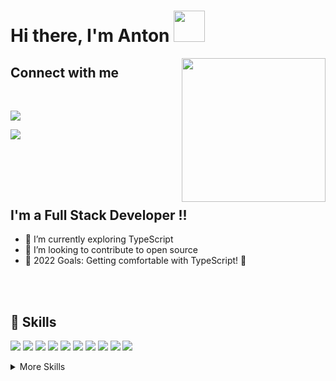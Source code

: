 # Hi there, I'm Anton <img src="https://media.giphy.com/media/9dO6eZxWeDWwM/giphy.gif" width="50">
<img align='right' src="https://media.giphy.com/media/M9gbBd9nbDrOTu1Mqx/giphy.gif" width="230">

<!-- <p align="center">
<img src="https://readme-typing-svg.herokuapp.com?font=monospace&color=00ffd2&size=25&center=true&vCenter=true&lines=A+Passionate+Learner!;A+Passionate+Coder!;A+Passionate+Gamer!">
</p>
<a href="https://steamcommunity.com/profiles/76561198809044062/"><img src="https://img.shields.io/badge/Steam-000000?style=for-the-badge&logo=steam&logoColor=white"></a>
---- -->
## Connect with me 
<br>

<a href="https://www.linkedin.com/in/anton-ostopovici-347554120/"><img src="https://img.shields.io/badge/LinkedIn-0077B5?style=for-the-badge&logo=linkedin&logoColor=white"></a>

<a href="mailto:ostapovici.anton@gmail.com"><img src="https://img.shields.io/badge/Gmail-D14836?style=for-the-badge&logo=gmail&logoColor=white"></a>




<br><br>
----

## I'm a Full Stack Developer !!

- 🌱 I’m currently exploring TypeScript
- 👯 I’m looking to contribute to open source
- 🥅 2022 Goals: Getting comfortable with TypeScript! 🐍
<!-- - 🥅 2022 Goals: Contribute more to Open Source projects and learn as much as I can -->


<br>
<br>

<!-- ## &#x1f4c8; GitHub Stats
<br>

<a href="https://github.com/aom19">
  <img align="center" style="margin:0.5rem" src="https://github-readme-stats.vercel.app/api/top-langs/?username=aom19&hide=html,css&title_color=ffffff&text_color=c9cacc&icon_color=4AB197&bg_color=1A2B34" />
</a>


<br> -->

## 💼 Skills


![](https://img.shields.io/badge/Code-React-informational?style=flat&logo=react&logoColor=white&color=4AB197)
![](https://img.shields.io/badge/Code-React_Native-informational?style=flat&logo=React&logoColor=white&color=4AB197)
![](https://img.shields.io/badge/Code-Redux-informational?style=flat&logo=Redux&logoColor=white&color=4AB197)
![](https://img.shields.io/badge/Code-JavaScript-informational?style=flat&logo=JavaScript&logoColor=white&color=4AB197)
![](https://img.shields.io/badge/Code-Node.js-informational?style=flat&logo=Node.js&logoColor=white&color=4AB197)
![](https://img.shields.io/badge/Code-GraphQL-informational?style=flat&logo=GraphQL&logoColor=white&color=4AB197)
![](https://img.shields.io/badge/Code-Express.js-informational?style=flat&logo=Express.js&logoColor=white&color=4AB197)
![](https://img.shields.io/badge/Code-MongoDB-informational?style=flat&logo=MongoDB&logoColor=white&color=4AB197)
![](https://img.shields.io/badge/Code-PostgreSQL-informational?style=flat&logo=PostgreSQL&logoColor=white&color=4AB197)
![](https://img.shields.io/badge/TypeScript-informational?style=flat&logo=Typescript&logoColor=white&color=4AB197)

<!-- ![](https://img.shields.io/badge/Code--informational?style=flat&logo=&logoColor=white&color=4AB197) -->

<details>
<summary>More Skills</summary>
<br>

![](https://img.shields.io/badge/Style-CSS-informational?style=flat&logo=css3&logoColor=white&color=4AB197)
![](https://img.shields.io/badge/Style-Tailwind-informational?style=flat&logo=Tailwind-CSS&logoColor=white&color=4AB197)
![](https://img.shields.io/badge/Style-Sass-informational?style=flat&logo=Sass&logoColor=white&color=4AB197)
  ![](https://img.shields.io/badge/Code-Bootstrap-informational?style=flat&logo=Bootstrap&logoColor=white&color=4AB197)
  ![](https://img.shields.io/badge/Code-Material--UI-informational?style=flat&logo=Material--UI&logoColor=white&color=4AB197)
  


<!-- <br>

![](https://img.shields.io/badge/Test-Jasmine-informational?style=flat&logo=Jasmine&logoColor=white&color=4AB197)
![](https://img.shields.io/badge/Test-Jest-informational?style=flat&logo=jest&logoColor=white&color=4AB197)

 -->

<br>

![](https://img.shields.io/badge/Tools-Netlify-informational?style=flat&logo=netlify&logoColor=white&color=4AB197)
![](https://img.shields.io/badge/Tools-Heroku-informational?style=flat&logo=heroku&logoColor=white&color=4AB197)

![](https://img.shields.io/badge/Tools-NPM-informational?style=flat&logo=npm&logoColor=white&color=4AB197)
![](https://img.shields.io/badge/Tools-YARN-informational?style=flat&logo=yarn&logoColor=white&color=4AB197)
  
![](https://img.shields.io/badge/Tools-Postman-informational?style=flat&logo=Postman&logoColor=white&color=4AB197)
![](https://img.shields.io/badge/Tools-GitHub-informational?style=flat&logo=GitHub&logoColor=white&color=4AB197)



</details>

<br>
